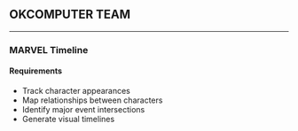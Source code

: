 ## OKCOMPUTER TEAM
---


### MARVEL Timeline
#### Requirements
- Track character appearances
- Map relationships between characters
- Identify major event intersections
- Generate visual timelines
